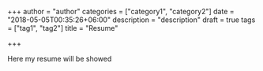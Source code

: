 +++
author = "author"
categories = ["category1", "category2"]
date = "2018-05-05T00:35:26+06:00"
description = "description"
draft = true
tags = ["tag1", "tag2"]
title = "Resume"

+++

Here my resume will be showed
